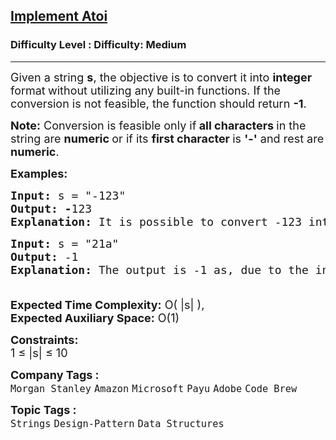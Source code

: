 <h2><a href="https://www.geeksforgeeks.org/problems/implement-atoi/1?page=4&difficulty=Medium&sortBy=submissions">Implement Atoi</a></h2><h3>Difficulty Level : Difficulty: Medium</h3><hr><div class="problems_problem_content__Xm_eO"><p><span style="font-size: 18px;">Given a string <strong>s</strong>, the objective is to convert it into <strong>integer </strong>format<strong> </strong>without utilizing any built-in functions. If the conversion is not feasible, the function should return <strong>-1</strong>. </span></p>
<p><span style="font-size: 18px;"><strong>Note:</strong> Conversion is feasible only if<strong> all characters </strong>in the string are <strong>numeric </strong>or if its <strong>first character </strong>is <strong>'-'</strong> and rest are <strong>numeric</strong>.</span></p>
<p><span style="font-size: 18px;"><strong>Examples:</strong></span></p>
<pre><span style="font-size: 18px;"><strong style="font-size: 18px;">Input: </strong><span style="font-size: 18px;">s = "-123"
</span><strong style="font-size: 18px;">Output: -</strong><span style="font-size: 18px;">123<br></span><strong style="font-size: 18px;">Explanation: </strong><span style="font-size: 18px;">It is possible to convert -123 into an integer so we returned in the form of an integer</span></span></pre>
<pre><span style="font-size: 18px;"><strong style="font-size: 18px;">Input: </strong><span style="font-size: 18px;">s = "21a"
</span><strong style="font-size: 18px;">Output: </strong><span style="font-size: 18px;">-1</span><strong style="font-size: 18px;">
Explanation: </strong><span style="font-size: 18px;">The output is -1 as, due to the inclusion of 'a', the given string cannot be converted to an integer.
</span></span></pre>
<p><span style="font-size: 18px;"><strong><br></strong></span><span style="font-size: 18px;"><strong>Expected Time Complexity:</strong> O( |s| ),&nbsp;<br><strong>Expected Auxiliary Space:</strong>&nbsp;O(1)<br></span></p>
<p><span style="font-size: 18px;"><strong>Constraints:</strong><br>1 ≤ |s| ≤ 10</span></p></div><p><span style=font-size:18px><strong>Company Tags : </strong><br><code>Morgan Stanley</code>&nbsp;<code>Amazon</code>&nbsp;<code>Microsoft</code>&nbsp;<code>Payu</code>&nbsp;<code>Adobe</code>&nbsp;<code>Code Brew</code>&nbsp;<br><p><span style=font-size:18px><strong>Topic Tags : </strong><br><code>Strings</code>&nbsp;<code>Design-Pattern</code>&nbsp;<code>Data Structures</code>&nbsp;